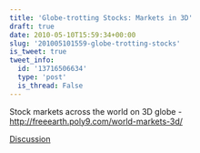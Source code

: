 ```yaml
---
title: 'Globe-trotting Stocks: Markets in 3D'
draft: true
date: 2010-05-10T15:59:34+00:00
slug: '201005101559-globe-trotting-stocks'
is_tweet: true
tweet_info:
  id: '13716506634'
  type: 'post'
  is_thread: False
---
```




Stock markets across the world on 3D globe - http://freeearth.poly9.com/world-markets-3d/

[Discussion](https://x.com/sytelus/status/13716506634)
